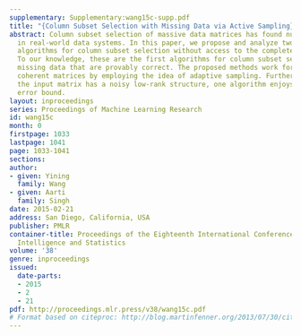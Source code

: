 ```yaml
---
supplementary: Supplementary:wang15c-supp.pdf
title: "{Column Subset Selection with Missing Data via Active Sampling}"
abstract: Column subset selection of massive data matrices has found numerous applications
  in real-world data systems. In this paper, we propose and analyze two sampling based
  algorithms for column subset selection without access to the complete input matrix.
  To our knowledge, these are the first algorithms for column subset selection with
  missing data that are provably correct. The proposed methods work for row/column
  coherent matrices by employing the idea of adaptive sampling. Furthermore, when
  the input matrix has a noisy low-rank structure, one algorithm enjoys a relative
  error bound.
layout: inproceedings
series: Proceedings of Machine Learning Research
id: wang15c
month: 0
firstpage: 1033
lastpage: 1041
page: 1033-1041
sections: 
author:
- given: Yining
  family: Wang
- given: Aarti
  family: Singh
date: 2015-02-21
address: San Diego, California, USA
publisher: PMLR
container-title: Proceedings of the Eighteenth International Conference on Artificial
  Intelligence and Statistics
volume: '38'
genre: inproceedings
issued:
  date-parts:
  - 2015
  - 2
  - 21
pdf: http://proceedings.mlr.press/v38/wang15c.pdf
# Format based on citeproc: http://blog.martinfenner.org/2013/07/30/citeproc-yaml-for-bibliographies/
---
```

